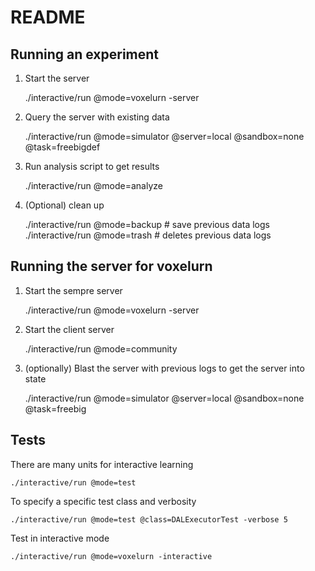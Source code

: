 # README


## Running an experiment

1) Start the server

    ./interactive/run @mode=voxelurn -server

2) Query the server with existing data

    ./interactive/run @mode=simulator @server=local @sandbox=none @task=freebigdef

2) Run analysis script to get results

    ./interactive/run @mode=analyze

0) (Optional) clean up

    ./interactive/run @mode=backup # save previous data logs
    ./interactive/run @mode=trash # deletes previous data logs

## Running the server for voxelurn

1) Start the sempre server

    ./interactive/run @mode=voxelurn -server

1) Start the client server

    ./interactive/run @mode=community

2) (optionally) Blast the server with previous logs to get the server into state

    ./interactive/run @mode=simulator @server=local @sandbox=none @task=freebig


## Tests

There are many units for interactive learning

    ./interactive/run @mode=test

To specify a specific test class and verbosity

    ./interactive/run @mode=test @class=DALExecutorTest -verbose 5

Test in interactive mode

    ./interactive/run @mode=voxelurn -interactive
